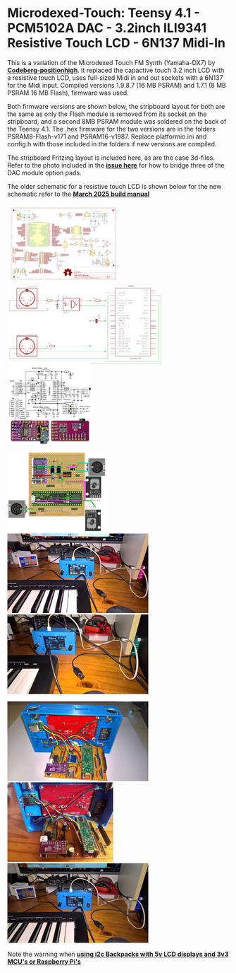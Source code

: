 # Microdexed-Touch: Teensy 4.1 - PCM5102A DAC - 3.2inch ILI9341 Resistive Touch LCD - 6N137 Midi-In

This is a variation of the Microdexed Touch FM Synth (Yamaha-DX7) by [**Codeberg-positionhigh**](https://codeberg.org/positionhigh/MicroDexed-touch). It replaced the capactive touch 3.2 inch LCD with a resistive touch LCD, uses full-sized Midi in and out sockets with a 6N137 for the Midi input. Compiled versions 1.9.8.7 (16 MB PSRAM) and 1.7.1 (8 MB PSRAM 16 MB Flash), firmware was used. 

Both firmware versions are shown below, the stripboard layout for both are the same as only the Flash module is removed from its socket on the stripboard, and a second 8MB PSRAM module was soldered on the back of the Teensy 4.1. The .hex firmware for the two versions are in the folders PSRAM8-Flash-v171 and PSRAM16-v1987. Replace platformio.ini and config.h with those included in the folders if new versions are compiled.

The stripboard Fritzing layout is included here, as are the case 3d-files. Refer to the photo included in the [**issue here**](https://github.com/TobiasVanDyk/STM32F411-PCM5102A-24bit-USB-Audio-DAC/issues/2) for how to bridge three of the DAC module option pads.

The older schematic for a resistive touch LCD is shown below for the new schematic refer to the [**March 2025 build manual**](https://codeberg.org/positionhigh/MicroDexed-touch/wiki/BUILD-AND-USER-MANUAL)

<p align="left">
<img src="images/OriginalSchematic.png" height="180" /> 
<img src="images/6N137Midi.png" height="180" /> 
<img src="images/pcm5102a-doubleLDO.jpg" height="180" /> 
</p>

<p align="left">
<img src="images/Microdex1.jpg" height="180" /> 
<img src="images/mdt1.jpg" height="180" /> 
<img src="images/mdt4.jpg" height="180" /> 
</p>

<p align="left">
<img src="images/mdt3.jpg" height="180" /> 
<img src="images/mdexedtouch3.jpg" height="180" /> 
<img src="images/mdt5.jpg" height="180" /> 
</p>

Note the warning when [**using i2c Backpacks with 5v LCD displays and 3v3 MCU's or Raspberry Pi's**](https://github.com/TobiasVanDyk/Microdexed-Synth-Variations/tree/main/i2cbackpack)
